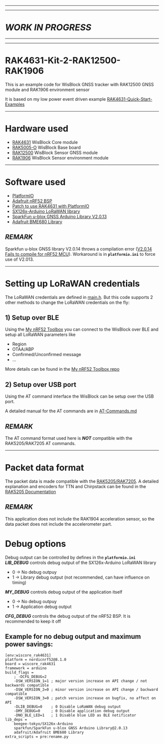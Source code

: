 ----
----
# _WORK IN PROGRESS_
----
----

# RAK4631-Kit-2-RAK12500-RAK1906
This is an example code for WisBlock GNSS tracker with RAK12500 GNSS module and RAK1906 environment sensor

It is based on my low power event driven example [RAK4631-Quick-Start-Examples](https://github.com/beegee-tokyo/RAK4631-Quick-Start-Examples)

----

# Hardware used
- [RAK4631](https://docs.rakwireless.com/Product-Categories/WisBlock/RAK4631/Overview/) WisBlock Core module
- [RAK5005-O](https://docs.rakwireless.com/Product-Categories/WisBlock/RAK5005-O/Overview/) WisBlock Base board
- [RAK12500](https://docs.rakwireless.com/Product-Categories/WisBlock/RAK12500/Overview/) WisBlock Sensor GNSS module
- [RAK1906](https://docs.rakwireless.com/Product-Categories/WisBlock/RAK1906/Overview/) WisBlock Sensor environment module

----

# Software used
- [PlatformIO](https://platformio.org/install)
- [Adafruit nRF52 BSP](https://docs.platformio.org/en/latest/boards/nordicnrf52/adafruit_feather_nrf52832.html)
- [Patch to use RAK4631 with PlatformIO](https://github.com/RAKWireless/WisBlock/blob/master/PlatformIO/RAK4630/README.md)
- [SX126x-Arduino LoRaWAN library](https://github.com/beegee-tokyo/SX126x-Arduino)
- [SparkFun u-blox GNSS Arduino Library V2.0.13](https://platformio.org/lib/show/11715/SparkFun%20u-blox%20GNSS%20Arduino%20Library)
- [Adafruit BME680 Library](https://platformio.org/lib/show/1922/Adafruit%20BME680%20Library)

## _REMARK_
Sparkfun u-blox GNSS library V2.0.14 throws a compilation error ([V2.0.14 Fails to compile for nRF52 MCU](https://github.com/sparkfun/SparkFun_u-blox_GNSS_Arduino_Library/issues/63)). Workaround is in **`platformio.ini`** to force use of V2.013.

----

# Setting up LoRaWAN credentials
The LoRaWAN credentials are defined in [main.h](./include/main.h). But this code supports 2 other methods to change the LoRaWAN credentials on the fly:

## 1) Setup over BLE
Using the [My nRF52 Toolbox](https://play.google.com/store/apps/details?id=tk.giesecke.my_nrf52_tb) you can connect to the WisBlock over BLE and setup all LoRaWAN parameters like
- Region
- OTAA/ABP
- Confirmed/Unconfirmed message
- ...

More details can be found in the [My nRF52 Toolbox repo](https://github.com/beegee-tokyo/My-nRF52-Toolbox/blob/master/README.md)

## 2) Setup over USB port
Using the AT command interface the WisBlock can be setup over the USB port.

A detailed manual for the AT commands are in [AT-Commands.md](./AT-Commands.md)

## _REMARK_
The AT command format used here is _**NOT**_ compatible with the RAK5205/RAK7205 AT commands.

----

# Packet data format
The packet data is made compatible with the [RAK5205/RAK7205](https://docs.rakwireless.com/Product-Categories/WisTrio/RAK7205-5205/Overview). A detailed explanation and encoders for TTN and Chirpstack can be found in the [RAK5205 Documentation](https://docs.rakwireless.com/Product-Categories/WisTrio/RAK7205-5205/Quickstart/#decoding-sensor-data-on-chirpstack-and-ttn)

## _REMARK_
This application does not include the RAK1904 acceleration sensor, so the data packet does not include the accelerometer part.

# Debug options 
Debug output can be controlled by defines in the **`platformio.ini`**    
_**LIB_DEBUG**_ controls debug output of the SX126x-Arduino LoRaWAN library
 - 0 -> No debug outpuy
 - 1 -> Library debug output (not recommended, can have influence on timing)    

_**MY_DEBUG**_ controls debug output of the application itself
 - 0 -> No debug outpuy
 - 1 -> Application debug output

_**CFG_DEBUG**_ controls the debug output of the nRF52 BSP. It is recommended to keep it off

## Example for no debug output and maximum power savings:

```
[env:wiscore_rak4631]
platform = nordicnrf52@8.1.0
board = wiscore_rak4631
framework = arduino
build_flags = 
    ; -DCFG_DEBUG=2
	-DSW_VERSION_1=1 ; major version increase on API change / not backwards compatible
	-DSW_VERSION_2=0 ; minor version increase on API change / backward compatible
	-DSW_VERSION_3=0 ; patch version increase on bugfix, no affect on API
	-DLIB_DEBUG=0    ; 0 Disable LoRaWAN debug output
	-DMY_DEBUG=0     ; 0 Disable application debug output
	-DNO_BLE_LED=1   ; 1 Disable blue LED as BLE notificator
lib_deps = 
	beegee-tokyo/SX126x-Arduino
	sparkfun/SparkFun u-blox GNSS Arduino Library@2.0.13
	adafruit/Adafruit BME680 Library
extra_scripts = pre:rename.py
```